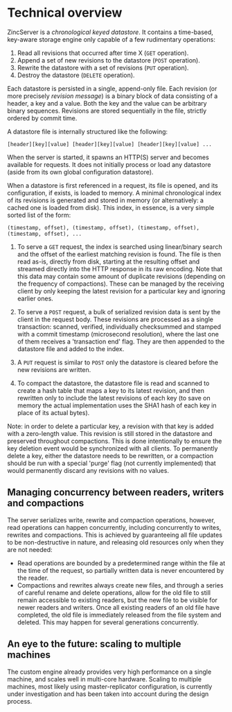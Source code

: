 # Technical overview

ZincServer is a _chronological keyed datastore_. It contains a time-based, key-aware storage engine only capable of a few rudimentary operations:

1. Read all revisions that occurred after time X (`GET` operation).
2. Append a set of new revisions to the datastore (`POST` operation).
3. Rewrite the datastore with a set of revisions (`PUT` operation).
4. Destroy the datastore (`DELETE` operation).

Each datastore is persisted in a single, append-only file. Each revision (or more precisely _revision message_) is a binary block of data consisting of a header, a key and a value. Both the key and the value can be arbitrary binary sequences. Revisions are stored sequentially in the file, strictly ordered by commit time.

A datastore file is internally structured like the following:
```
[header][key][value] [header][key][value] [header][key][value] ...
```

When the server is started, it spawns an HTTP(S) server and becomes available for requests. It does not initially process or load any datastore (aside from its own global configuration datastore).

When a datastore is first referenced in a request, its file is opened, and its configuration, if exists, is loaded to memory. A minimal chronological index of its revisions is generated and stored in memory (or alternatively: a cached one is loaded from disk). This index, in essence, is a very simple sorted list of the form:
```
(timestamp, offset), (timestamp, offset), (timestamp, offset), (timestamp, offset), ...
```

1. To serve a `GET` request, the index is searched using linear/binary search and the offset of the earliest matching revision is found. The file is then read as-is, directly from disk, starting at the resulting offset and streamed directly into the HTTP response in its raw encoding. Note that this data may contain some amount of duplicate revisions (depending on the frequency of compactions). These can be managed by the receiving client by only keeping the latest revision for a particular key and ignoring earlier ones.

2. To serve a `POST` request, a bulk of serialized revision data is sent by the client in the request body. These revisions are processed as a single transaction: scanned, verified, individually checksummed and stamped with a commit timestamp (microsecond resolution), where the last one of them receives a 'transaction end' flag. They are then appended to the datastore file and added to the index.

3. A `PUT` request is similar to `POST` only the datastore is cleared before the new revisions are written.

4. To compact the datastore, the datastore file is read and scanned to create a hash table that maps a key to its latest revision, and then rewritten only to include the latest revisions of each key (to save on memory the actual implementation uses the SHA1 hash of each key in place of its actual bytes).

Note: in order to delete a particular key, a revision with that key is added with a zero-length value. This revision is still stored in the datastore and preserved throughout compactions. This is done intentionally to ensure the key deletion event would be synchronized with all clients. To permanently delete a key, either the datastore needs to be rewritten, or a compaction should be run with a special 'purge' flag (not currently implemented) that would permanently discard any revisions with no values.

## Managing concurrency between readers, writers and compactions

The server serializes write, rewrite and compaction operations, however, read operations can happen concurrently, including concurrently to writes, rewrites and compactions. This is achieved by guaranteeing all file updates to be non-destructive in nature, and releasing old resources only when they are not needed:

* Read operations are bounded by a predetermined range within the file at the time of the request, so partially written data is never encountered by the reader.
* Compactions and rewrites always create new files, and through a series of careful rename and delete operations, allow for the old file to still remain accessible to existing readers, but the new file to be visible for newer readers and writers. Once all existing readers of an old file have completed, the old file is immediately released from the file system and deleted. This may happen for several generations concurrently.

## An eye to the future: scaling to multiple machines

The custom engine already provides very high performance on a single machine, and scales well in multi-core hardware. Scaling to multiple machines, most likely using master-replicator configuration, is currently under investigation and has been taken into account during the design process.
